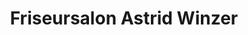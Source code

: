 ---
title: "Friseursalon Astrid Winzer"
url: /visselhoevede/friseursalon-astrid-winzer/
shop: Friseur
---